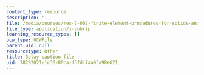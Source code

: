 ```yaml
---
content_type: resource
description: ''
file: /media/courses/res-2-002-finite-element-procedures-for-solids-and-structures-spring-2010/782920211c3080cad5fd7aa93a98e621_D_lVfCfGVao.srt
file_type: application/x-subrip
learning_resource_types: []
ocw_type: OCWFile
parent_uid: null
resourcetype: Other
title: 3play caption file
uid: 78292021-1c30-80ca-d5fd-7aa93a98e621
---
```

